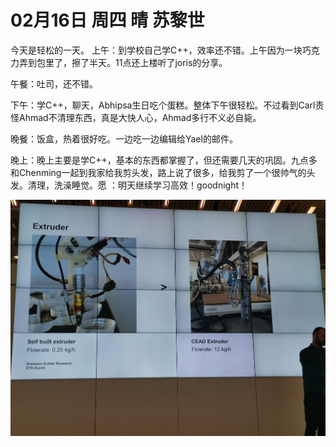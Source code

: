 # 02月16日 周四 晴 苏黎世

今天是轻松的一天。
上午：到学校自己学C++，效率还不错。上午因为一块巧克力弄到包里了，擦了半天。11点还上楼听了joris的分享。

午餐：吐司，还不错。

下午：学C++，聊天，Abhipsa生日吃个蛋糕。整体下午很轻松。不过看到Carl责怪Ahmad不清理东西，真是大快人心，Ahmad多行不义必自毙。

晚餐：饭盒，热着很好吃。一边吃一边编辑给Yael的邮件。

晚上：晚上主要是学C++，基本的东西都掌握了，但还需要几天的巩固。九点多和Chenming一起到我家给我剪头发，路上说了很多，给我剪了一个很帅气的头发。清理，洗澡睡觉。愿 ：明天继续学习高效！goodnight！


![image](images\\63eec15751f8d1c8551647bf.jpg)




